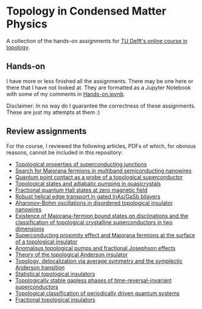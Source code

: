 # Topology in Condensed Matter Physics
A collection of the hands-on assignments for [TU Delft's online course in topology](https://topocondmat.org/).


## Hands-on
I have more or less finished all the assignments. There may be one here or there that I have not looked at. They are formatted as a Jupyter Notebook with some of my comments in [Hands-on.ipynb](Hands-on.ipynb). 

Disclaimer: In no way do I guarantee the correctness of these assignments. These are just my attempts at them :)


## Review assignments
For the course, I reviewed the following articles, PDFs of which, for obvious reasons, cannot be included in this repository:

- [Topological properties of superconducting junctions](https://link.springer.com/article/10.1134/S0021364011210090)
- [Search for Majorana fermions in multiband semiconducting nanowires](https://journals.aps.org/prl/abstract/10.1103/PhysRevLett.106.127001)
- [Quantum point contact as a probe of a topological superconductor](https://iopscience.iop.org/article/10.1088/1367-2630/13/5/053016)
- [Topological states and adiabatic pumping in quasicrystals](https://journals.aps.org/prl/abstract/10.1103/PhysRevLett.109.106402)
- [Fractional quantum Hall states at zero magnetic field](https://journals.aps.org/prl/abstract/10.1103/PhysRevLett.106.236804)
- [Robust helical edge transport in gated InAs/GaSb bilayers](https://journals.aps.org/prl/abstract/10.1103/PhysRevLett.114.096802)
- [Aharonov-Bohm oscillations in disordered topological insulator nanowires](https://journals.aps.org/prl/abstract/10.1103/PhysRevLett.105.156803)
- [Existence of Majorana-fermion bound states on disclinations and the classification of topological crystalline superconductors in two dimensions]()
- [Superconducting proximity effect and Majorana fermions at the surface of a topological insulator](https://journals.aps.org/prl/abstract/10.1103/PhysRevLett.111.047006)
- [Anomalous topological pumps and fractional Josephson effects](https://journals.aps.org/prb/abstract/10.1103/PhysRevB.90.020501)
- [Theory of the topological Anderson insulator](https://journals.aps.org/prl/abstract/10.1103/PhysRevLett.103.196805)
- [Topology, delocalization via average symmetry and the symplectic Anderson transition](https://journals.aps.org/prl/abstract/10.1103/PhysRevLett.109.246605)
- [Statistical topological insulators](https://journals.aps.org/prb/abstract/10.1103/PhysRevB.89.155424)
- [Topologically stable gapless phases of time-reversal-invariant superconductors](https://journals.aps.org/prb/abstract/10.1103/PhysRevB.81.134515)
- [Topological classification of periodically driven quantum systems](https://journals.aps.org/prb/abstract/10.1103/PhysRevB.82.235114)
- [Fractional topological insulators](https://journals.aps.org/prl/abstract/10.1103/PhysRevLett.103.196803)
